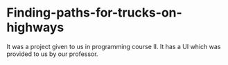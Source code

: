 # Finding-paths-for-trucks-on-highways

It was a project given to us in programming course II. It has a UI which was provided to us by our professor.
